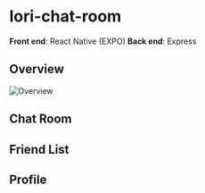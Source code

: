 # Iori-chat-room
**Front end**: React Native (EXPO)
**Back end**: Express
## Overview
![Overview](https://user-images.githubusercontent.com/81150117/181183469-ddc61b79-7c90-4b8b-a62b-080e44f0ad41.gif)
## Chat Room

## Friend List

## Profile
